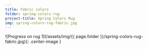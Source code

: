 ```yaml
---
title: Fabric colors
folder: spring-colors-rug
project-title: Spring Colors Rug
img: spring-colors-rug-fabric.jpg
---
```


![Progress on rug 1](/assets/img/{{ page.folder }}/spring-colors-rug-fabric.jpg){: .center-image }